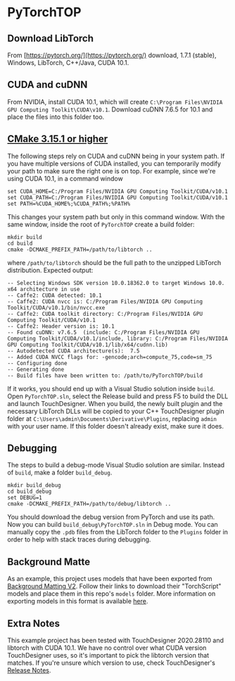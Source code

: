 # PyTorchTOP

## Download LibTorch

From [https://pytorch.org/](https://pytorch.org/) download, 1.7.1 (stable), Windows, LibTorch, C++/Java, CUDA 10.1.

## CUDA and cuDNN

From NVIDIA, install CUDA 10.1, which will create `C:\Program Files\NVIDIA GPU Computing Toolkit\CUDA\v10.1`. Download cuDNN 7.6.5 for 10.1 and place the files into this folder too.

## [CMake 3.15.1 or higher](https://cmake.org/download/)

The following steps rely on CUDA and cuDNN being in your system path. If you have multiple versions of CUDA installed, you can temporarily modify your path to make sure the right one is on top. For example, since we're using CUDA 10.1, in a command window

    set CUDA_HOME=C:/Program Files/NVIDIA GPU Computing Toolkit/CUDA/v10.1
    set CUDA_PATH=C:/Program Files/NVIDIA GPU Computing Toolkit/CUDA/v10.1
    set PATH=%CUDA_HOME%;%CUDA_PATH%;%PATH%

This changes your system path but only in this command window. With the same window, inside the root of `PyTorchTOP` create a build folder:

    mkdir build
    cd build
    cmake -DCMAKE_PREFIX_PATH=/path/to/libtorch ..

where `/path/to/libtorch` should be the full path to the unzipped LibTorch distribution. Expected output:

	-- Selecting Windows SDK version 10.0.18362.0 to target Windows 10.0.
	x64 architecture in use
	-- Caffe2: CUDA detected: 10.1
	-- Caffe2: CUDA nvcc is: C:/Program Files/NVIDIA GPU Computing Toolkit/CUDA/v10.1/bin/nvcc.exe
	-- Caffe2: CUDA toolkit directory: C:/Program Files/NVIDIA GPU Computing Toolkit/CUDA/v10.1
	-- Caffe2: Header version is: 10.1
	-- Found cuDNN: v7.6.5  (include: C:/Program Files/NVIDIA GPU Computing Toolkit/CUDA/v10.1/include, library: C:/Program Files/NVIDIA GPU Computing Toolkit/CUDA/v10.1/lib/x64/cudnn.lib)
	-- Autodetected CUDA architecture(s):  7.5
	-- Added CUDA NVCC flags for: -gencode;arch=compute_75,code=sm_75
	-- Configuring done
	-- Generating done
	-- Build files have been written to: /path/to/PyTorchTOP/build
If it works, you should end up with a Visual Studio solution inside `build`. Open `PyTorchTOP.sln`, select the Release build and press F5 to build the DLL and launch TouchDesigner. When you build, the newly built plugin and the necessary LibTorch DLLs will be copied to your C++ TouchDesigner plugin folder at `C:\Users\admin\Documents\Derivative\Plugins`, replacing `admin` with your user name. If this folder doesn't already exist, make sure it does.

## Debugging

The steps to build a debug-mode Visual Studio solution are similar. Instead of `build`, make a folder `build_debug`.

    mkdir build_debug
    cd build_debug
    set DEBUG=1
    cmake -DCMAKE_PREFIX_PATH=/path/to/debug/libtorch ..

You should download the debug version from PyTorch and use its path. Now you can build `build_debug\PyTorchTOP.sln` in Debug mode. You can manually copy the `.pdb` files from the LibTorch folder to the `Plugins` folder in order to help with stack traces during debugging.

## Background Matte

As an example, this project uses models that have been exported from [Background Matting V2](https://github.com/PeterL1n/BackgroundMattingV2). Follow their links to download their "TorchScript" models and place them in this repo's `models` folder. More information on exporting models in this format is available [here](https://pytorch.org/tutorials/beginner/Intro_to_TorchScript_tutorial.html).

## Extra Notes

This example project has been tested with TouchDesigner 2020.28110 and libtorch with CUDA 10.1. We have no control over what CUDA version TouchDesigner uses, so it's important to pick the libtorch version that matches. If you're unsure which version to use, check TouchDesigner's [Release Notes](https://docs.derivative.ca/Release_Notes).
